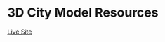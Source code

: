 # 3D City Model Resources

[Live Site](https://highered-esricanada.github.io/3D-City-Model-Resources/)
